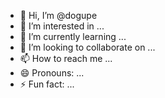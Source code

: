 - 👋 Hi, I’m @dogupe
- 👀 I’m interested in ...
- 🌱 I’m currently learning ...
- 💞️ I’m looking to collaborate on ...
- 📫 How to reach me ...
- 😄 Pronouns: ...
- ⚡ Fun fact: ...

<!---
dogupe/dogupe is a ✨ special ✨ repository because its `README.md` (this file) appears on your GitHub profile.
You can click the Preview link to take a look at your changes.
--->
